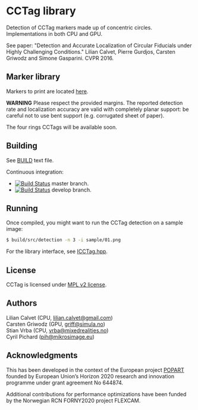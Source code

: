CCTag library
===================


Detection of CCTag markers made up of concentric circles. Implementations in both CPU and GPU.

See paper: "Detection and Accurate Localization of Circular Fiducials under Highly Challenging Conditions." Lilian Calvet, Pierre Gurdjos, Carsten Griwodz and Simone Gasparini. CVPR 2016.


Marker library
---------

Markers to print are located [here](markersToPrint). 

**WARNING**
Please respect the provided margins. The reported detection rate and localization accuracy are valid with completely planar support: be careful not to use bent support (e.g. corrugated sheet of paper).

The four rings CCTags will be available soon.

Building
--------

See [BUILD](BUILD.md) text file.

Continuous integration: 
 - [![Build Status](https://travis-ci.org/poparteu/CCTag.svg?branch=master)](https://travis-ci.org/poparteu/CCTag) master branch.
 - [![Build Status](https://travis-ci.org/poparteu/CCTag.svg?branch=develop)](https://travis-ci.org/poparteu/CCTag) develop branch.

Running
-------

Once compiled, you might want to run the CCTag detection on a sample image:
```bash
$ build/src/detection -n 3 -i sample/01.png
``` 
For the library interface, see [ICCTag.hpp](src/cctag/ICCTag.hpp).

License
-------

CCTag is licensed under [MPL v2 license](LICENSE.md).

Authors
-------

Lilian Calvet (CPU, lilian.calvet@gmail.com)  
Carsten Griwodz (GPU, griff@simula.no)  
Stian Vrba (CPU, vrba@mixedrealities.no)  
Cyril Pichard (pih@mikrosimage.eu)


Acknowledgments
---------

This has been developed in the context of the European project [POPART](http://www.popartproject.eu/) founded by European Union’s Horizon 2020 research and innovation programme under grant agreement No 644874.

Additional contributions for performance optimizations have been funded by the Norwegian RCN FORNY2020 project FLEXCAM.
